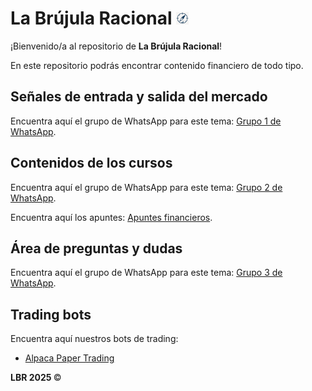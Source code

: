 <h1>La Brújula Racional <img src="LBR_Icon.png" alt="Icon" width="20"> </h1> 

¡Bienvenido/a al repositorio de <b>La Brújula Racional</b>!

En este repositorio podrás encontrar contenido financiero de todo tipo.

<h2>Señales de entrada y salida del mercado</h2>

Encuentra aquí el grupo de WhatsApp para este tema: [Grupo 1 de WhatsApp](example.com).

<h2>Contenidos de los cursos</h2>

Encuentra aquí el grupo de WhatsApp para este tema: [Grupo 2 de WhatsApp](example.com).

Encuentra aquí los apuntes: [Apuntes financieros](Apuntes).

<h2>Área de preguntas y dudas</h2>

Encuentra aquí el grupo de WhatsApp para este tema: [Grupo 3 de WhatsApp](example.com).

<h2>Trading bots</h2>

Encuentra aquí nuestros bots de trading: 
- [Alpaca Paper Trading](https://github.com/AntonioDA2004/trading-bot-apalancado)

<b>LBR 2025 </b> &copy;